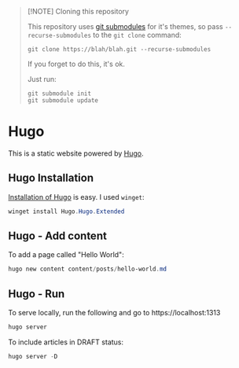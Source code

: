 
> [!NOTE] Cloning this repository
>
> This repository uses [git submodules](https://git-scm.com/book/en/v2/Git-Tools-Submodules) for it's themes, so pass `--recurse-submodules` to the `git clone` command:
>
> ```shell
> git clone https://blah/blah.git --recurse-submodules
> ```
>
> If you forget to do this, it's ok.
>
> Just run:
> ```shell
> git submodule init
> git submodule update
> ```

# Hugo

This is a static website powered by [Hugo](https://gohugo.io).

## Hugo Installation

[Installation of Hugo](https://gohugo.io/installation/windows/) is easy.  I used `winget`:

```PowerShell
winget install Hugo.Hugo.Extended
```
## Hugo - Add content

To add a page called "Hello World":

```PowerShell
hugo new content content/posts/hello-world.md
```

## Hugo - Run

To serve locally, run the following and go to https://localhost:1313
```PowerShell
hugo server
```

To include articles in DRAFT status:
```PowerShell
hugo server -D
```
